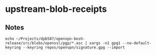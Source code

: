 # upstream-blob-receipts

## Notes

    echo ~/Projects/dpb587/openvpn-bosh-release/src/blobs/openssl/pgp/*.asc | xargs -n1 gpg1 --no-default-keyring --keyring repos/openvpn/signature.gpg --import
